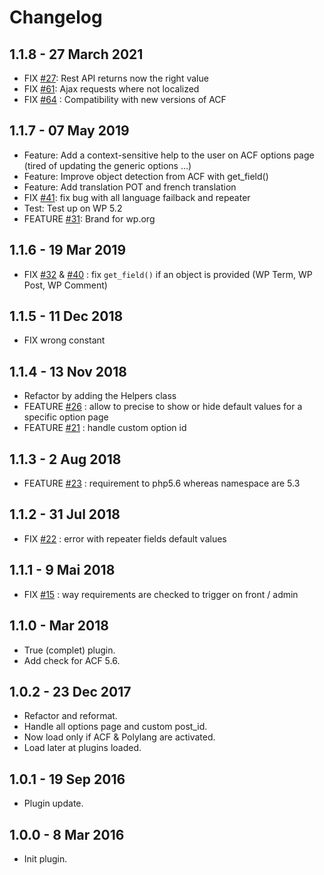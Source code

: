 # Changelog

## 1.1.8 - 27 March 2021
* FIX [#27](https://github.com/BeAPI/acf-options-for-polylang/issues/27): Rest API returns now the right value
* FIX [#61](https://github.com/BeAPI/acf-options-for-polylang/issues/61): Ajax requests where not localized
* FIX [#64](https://github.com/BeAPI/acf-options-for-polylang/pull/64) : Compatibility with new versions of ACF

## 1.1.7 - 07 May 2019
* Feature: Add a context-sensitive help to the user on ACF options page (tired of updating the generic options ...)
* Feature: Improve object detection from ACF with get_field()
* Feature: Add translation POT and french translation
* FIX [#41](https://github.com/BeAPI/acf-options-for-polylang/issues/41): fix bug with all language failback and repeater
* Test: Test up on WP 5.2
* FEATURE [#31](https://github.com/BeAPI/acf-options-for-polylang/issues/31): Brand for wp.org

## 1.1.6 - 19 Mar 2019
* FIX [#32](https://github.com/BeAPI/acf-options-for-polylang/issues/32) & [#40](https://github.com/BeAPI/acf-options-for-polylang/issues/40) : fix `get_field()` if an object is provided (WP Term, WP Post, WP Comment)

## 1.1.5 - 11 Dec 2018
* FIX wrong constant

## 1.1.4 - 13 Nov 2018
* Refactor by adding the Helpers class
* FEATURE [#26](https://github.com/BeAPI/acf-options-for-polylang/issues/26) : allow to precise to show or hide default values for a specific option page
* FEATURE [#21](https://github.com/BeAPI/acf-options-for-polylang/pull/21) : handle custom option id

## 1.1.3 - 2 Aug 2018
* FEATURE [#23](https://github.com/BeAPI/acf-options-for-polylang/pull/23) : requirement to php5.6 whereas namespace are 5.3

## 1.1.2 - 31 Jul 2018
* FIX [#22](https://github.com/BeAPI/acf-options-for-polylang/pull/22) : error with repeater fields default values

## 1.1.1 - 9 Mai 2018
* FIX [#15](https://github.com/BeAPI/acf-options-for-polylang/issues/15) : way requirements are checked to trigger on front / admin

## 1.1.0 - Mar 2018
* True (complet) plugin.
* Add check for ACF 5.6.

## 1.0.2 - 23 Dec 2017
* Refactor and reformat.
* Handle all options page and custom post_id.
* Now load only if ACF & Polylang are activated.
* Load later at plugins loaded.

## 1.0.1 - 19 Sep 2016
* Plugin update.

## 1.0.0 - 8 Mar 2016
* Init plugin.

